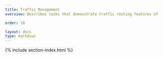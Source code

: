 ```yaml
---
title: Traffic Management
overview: Describes tasks that demonstrate traffic routing features of Istio service mesh.

order: 10

layout: docs
type: markdown
---
```


{% include section-index.html %}
